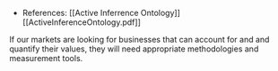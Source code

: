 - References: [[Active Inferrence Ontology]] [[ActiveInferenceOntology.pdf]]

If our markets are looking for businesses that can account for and and quantify their values, they will need appropriate methodologies and measurement tools.  